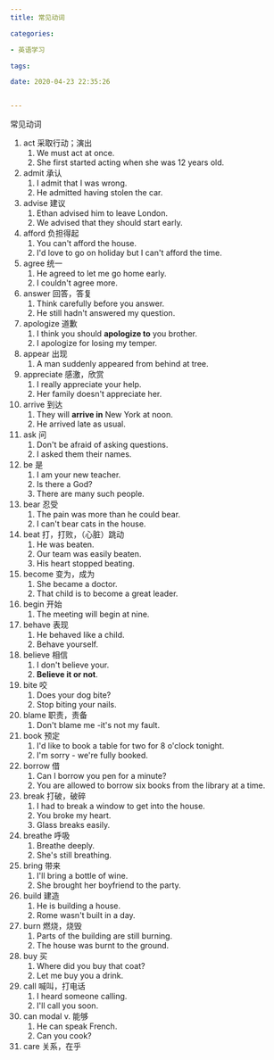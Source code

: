 ```yaml
---
title: 常见动词

categories: 

- 英语学习

tags: 

date: 2020-04-23 22:35:26


---
```


常见动词

<!-- more -->

1. act 采取行动；演出
   1. We must act at once.
   2. She first started acting when she was 12 years old.
2. admit 承认
   1. I admit that I was wrong.
   2. He admitted having stolen the car.
3. advise 建议
   1. Ethan advised him to leave London.
   2. We advised that they should start early.
4. afford 负担得起
   1. You can't afford the house.
   2. I'd love to go on holiday but I can't afford the time.
5. agree 统一
   1. He agreed to let me go home early.
   2. I couldn't agree more.
6. answer 回答，答复
   1. Think carefully before you answer.
   2. He still hadn't answered my question.
7. apologize 道歉
   1. I think you should **apologize to** you brother.
   2. I apologize for losing my temper.
8. appear 出现
   1. A man suddenly appeared from behind at tree.
9. appreciate 感激，欣赏
   1. I really appreciate your help.
   2. Her family doesn't appreciate her.
10. arrive 到达
    1. They will **arrive in** New York at noon.
    2. He arrived late as usual.
11. ask 问
    1. Don't be afraid of asking questions.
    2. I asked them their names.
12. be 是
    1. I am your new teacher.
    2. Is there a God?
    3. There are many such people.
13. bear 忍受
    1. The pain was more than he could bear.
    2. I can't bear cats in the house.
14. beat 打，打败，（心脏）跳动
    1. He was beaten.
    2. Our team was easily beaten.
    3. His heart stopped beating.
15. become 变为，成为
    1. She became a doctor.
    2. That child is to become a great leader.
16. begin 开始
    1. The meeting will begin at nine.
17. behave 表现
    1. He behaved like a child.
    2. Behave yourself.
18. believe 相信
    1. I don't believe your.
    2. **Believe it or not**.
19. bite 咬
    1. Does your dog bite?
    2. Stop biting your nails.
20. blame 职责，责备
    1. Don't blame me  -it's not my fault.
21. book 预定
    1. I'd like to book a table for two for 8 o'clock tonight.
    2. I'm sorry - we're fully booked.
22. borrow 借
    1. Can I borrow you pen for a minute?
    2. You are allowed to borrow six books from the library at a time.
23. break 打破，破碎
    1. I had to break a window to get into the house.
    2. You broke my heart.
    3. Glass breaks easily.
24. breathe 呼吸
    1. Breathe deeply.
    2. She's still breathing.
25. bring 带来
    1. I'll bring a bottle of wine.
    2. She brought her boyfriend to the party.
26. build 建造
    1. He is building a house.
    2. Rome wasn't built in a day.
27. burn 燃烧，烧毁
    1. Parts of the building are still burning.
    2. The house was burnt to the ground.
28. buy 买
    1. Where did you buy that coat?
    2. Let me buy you a drink.
29. call 喊叫，打电话
    1. I heard someone calling.
    2. I'll call you soon.
30. can modal v. 能够
    1. He can speak French.
    2. Can you cook?
31. care 关系，在乎